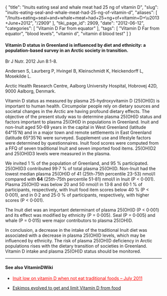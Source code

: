 {
    "title": "Inuits eating seal and whale meat had 25 ng of vitamin D",
    "slug": "inuits-eating-seal-and-whale-meat-had-25-ng-of-vitamin-d",
    "aliases": [
        "/Inuits+eating+seal+and+whale+meat+had+25+ng+of+vitamin+D+\u2013+June+2012",
        "/2909"
    ],
    "tiki_page_id": 2909,
    "date": "2012-06-12",
    "categories": [
        "Vitamin D Far from equator"
    ],
    "tags": [
        "Vitamin D Far from equator",
        "blood levels",
        "vitamin d",
        "vitamin d blood test"
    ]
}


#### Vitamin D status in Greenland is influenced by diet and ethnicity: a population-based survey in an Arctic society in transition.

Br J Nutr. 2012 Jun 8:1-8. 

Andersen S, Laurberg P, Hvingel B, Kleinschmidt K, Heickendorff L, Mosekilde L.

Arctic Health Research Centre, Aalborg University Hospital, Hobrovej 42D, 9000 Aalborg, Denmark.

Vitamin D status as measured by plasma 25-hydroxyvitamin D (25(OH)D) is important to human health. Circumpolar people rely on dietary sources and societal changes in the Arctic are having profound dietary effects. The objective of the present study was to determine plasma 25(OH)D status and factors important to plasma 25(OH)D in populations in Greenland. Inuit and non-Inuit aged 50-69 years in the capital in West Greenland (latitude 64°15'N) and in a major town and remote settlements in East Greenland (latitude 65°35'N) were surveyed. Supplement use and lifestyle factors were determined by questionnaires. Inuit food scores were computed from a FFQ of seven traditional Inuit and seven imported food items. 25(OH)D2 and 25(OH)D3 levels were measured in the plasma. 

We invited 1 % of the population of Greenland, and 95 % participated. 25(OH)D3 contributed 99·7 % of total plasma 25(OH)D. Non-Inuit had the lowest median plasma 25(OH)D of 41 (25th-75th percentile 23-53) nmol/l compared with  **64**  (25th-75th percentile 51-81) nmol/l in Inuit (P < 0·001). Plasma 25(OH)D was below 20 and 50 nmol/l in 13·8 and 60·1 % of participants, respectively, with Inuit food item scores below 40 % (P < 0·001), and in 0·2 and 25·0 % of participants, respectively, with higher scores (P < 0·001). 

The Inuit diet was an important determinant of plasma 25(OH)D (P < 0·001) and its effect was modified by ethnicity (P = 0·005). Seal (P = 0·005) and whale (P = 0·015) were major contributors to plasma 25(OH)D. 

In conclusion, a decrease in the intake of the traditional Inuit diet was associated with a decrease in plasma 25(OH)D levels, which may be influenced by ethnicity. The risk of plasma 25(OH)D deficiency in Arctic populations rises with the dietary transition of societies in Greenland. Vitamin D intake and plasma 25(OH)D status should be monitored.

---

#### See also VitaminDWiki

* <a href="/posts/inuit-low-on-vitamin-d-when-not-eat-traditional-foods" style="color: red; text-decoration: underline;" title="This link has an unknown page_id: 1836">Inuit low on vitamin D when not eat traditional foods – July 2011</a>

* [Eskimos evolved to get and limit Vitamin D from food](/posts/eskimos-evolved-to-get-and-limit-vitamin-d-from-food)